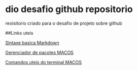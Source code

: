 # dio desafio github repositorio
reoisitorio criado para o desafio de projeto sobre github

##Links uteis

[Sintaxe basica Markdown](https://www.markdownguide.org/basic-syntax/)

[Gerenciador de pacotes MACOS](https://brew.sh/index_pt-br)

[Comandos uteis do terminal MACOS](https://www.apptuts.net/tutorial/mac/comandos-uteis-terminal-do-mac/)
